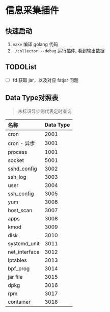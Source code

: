 # 信息采集插件

## 快速启动

1. `make` 编译 golang 代码
2. `./collector --debug` 运行插件, 看到输出数据

## TODOList

- [ ] fd 获取 jar，以及对应 fatjar 问题

## Data Type对照表

> 未标识异步则代表定时查询

|名称|Data Type|
|:-|:-|
|cron|2001|
|cron - 异步|3001|
|process|1001|
|socket|5001|
|sshd_config|3002|
|ssh_log|3003|
|user|3004|
|ssh_config|3005|
|yum|3006|
|host_scan|3007|
|apps|3008|
|kmod|3009|
|disk|3010|
|systemd_unit|3011|
|net_interface|3012|
|iptables|3013|
|bpf_prog|3014|
|jar file|3015|
|dpkg|3016|
|rpm|3017|
|container|3018|
